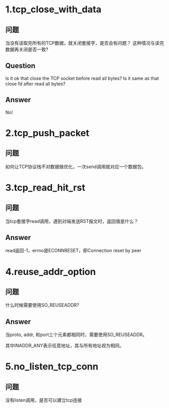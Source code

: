 # 1.tcp_close_with_data

## 问题

当没有读取完所有的TCP数据，就关闭套接字，是否会有问题？
这种情况与读完数据再关闭是否一致?

## Question

Is it ok that close the TCP socket before read all bytes?
Is it same as that close fd after read all bytes?

## Answer
No!

# 2.tcp_push_packet

## 问题

如何让TCP协议栈不对数据做优化，一次send调用就对应一个数据包。


# 3.tcp_read_hit_rst

## 问题


当tcp套接字read调用，遇到对端发送RST报文时，返回值是什么？

## Answer

read返回-1，errno是ECONNRESET，即Connection reset by peer


# 4.reuse_addr_option


## 问题


什么时候需要使用SO_REUSEADDR?


## Answer


当proto, addr, 和port三个元素都相同时，需要使用SO_REUSEADDR。

其中INADDR_ANY表示任意地址，其与所有地址视为相同。


# 5.no_listen_tcp_conn  

## 问题  
没有listen调用，是否可以建立tcp连接





